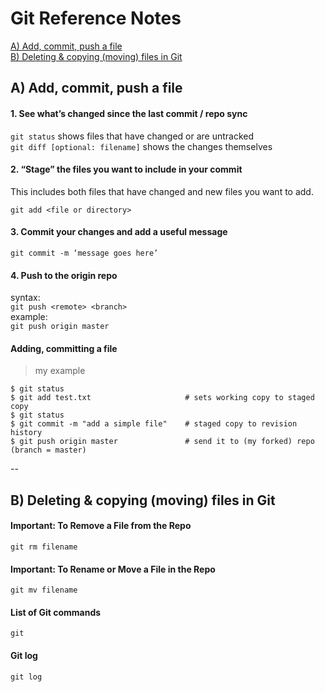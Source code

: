 # Git Reference Notes

[A)  Add, commit, push a file](#section-a)  
[B)  Deleting & copying (moving) files in Git](#section-b)  

## <a name="section-a"></a>A)  Add, commit, push a file

#### 1. See what’s changed since the last commit / repo sync
`git status` shows files that have changed or are untracked  
`git diff [optional: filename]` shows the changes themselves

#### 2. “Stage” the files you want to include in your commit
This includes both files that have changed and new files you want to add.

`git add <file or directory>`

#### 3. Commit your changes and add a useful message

`git commit -m ‘message goes here’`

#### 4. Push to the origin repo
syntax:  
`git push <remote> <branch>`  
example:  
`git push origin master`

#### Adding, committing a file
>my example 
```
$ git status
$ git add test.txt                     # sets working copy to staged copy
$ git status
$ git commit -m "add a simple file"    # staged copy to revision history
$ git push origin master               # send it to (my forked) repo (branch = master)
```

--

## <a name="section-b"></a>B)  Deleting & copying (moving) files in Git

#### Important:  To Remove a File from the Repo
`git rm filename`  

#### Important:  To Rename or Move a File in the Repo
`git mv filename` 

#### List of Git commands
`git`

#### Git log
`git log`


